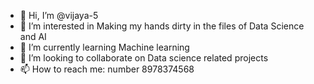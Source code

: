 - 👋 Hi, I’m @vijaya-5
- 👀 I’m interested in Making my hands dirty in the files of Data Science and AI
- 🌱 I’m currently learning Machine learning
- 💞️ I’m looking to collaborate on Data science related projects
- 📫 How to reach me: number 8978374568

<!---
vijaya-5/vijaya-5 is a ✨ special ✨ repository because its `README.md` (this file) appears on your GitHub profile.
You can click the Preview link to take a look at your changes.
--->
